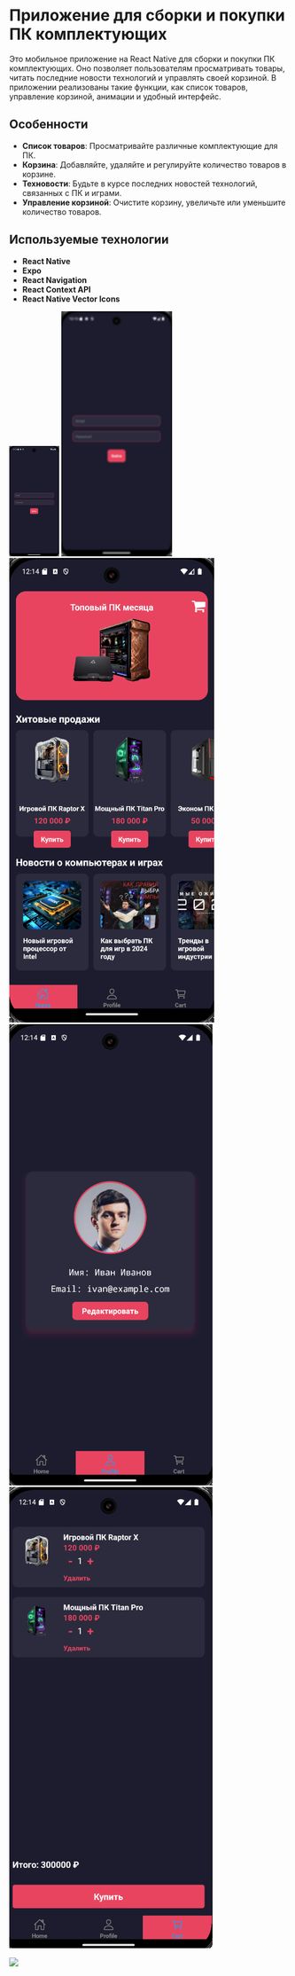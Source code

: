 # Приложение для сборки и покупки ПК комплектующих

Это мобильное приложение на React Native для сборки и покупки ПК комплектующих. Оно позволяет пользователям просматривать товары, читать последние новости технологий и управлять своей корзиной. В приложении реализованы такие функции, как список товаров, управление корзиной, анимации и удобный интерфейс.

## Особенности

- **Список товаров**: Просматривайте различные комплектующие для ПК.
- **Корзина**: Добавляйте, удаляйте и регулируйте количество товаров в корзине.
- **Техновости**: Будьте в курсе последних новостей технологий, связанных с ПК и играми.
- **Управление корзиной**: Очистите корзину, увеличьте или уменьшите количество товаров.

## Используемые технологии

- **React Native**
- **Expo**
- **React Navigation**
- **React Context API**
- **React Native Vector Icons**

![](auth.png) <img src="auth.png" width="200"/>  ![](main.png)  ![](profile.png)  ![](cart.png)

![](cowboy.gif)
